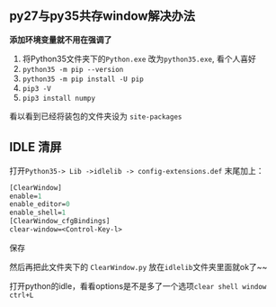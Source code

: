 ## py27与py35共存window解决办法

**添加环境变量就不用在强调了**

1. 将Python35文件夹下的`Python.exe` 改为`python35.exe`, 看个人喜好
2. `python35 -m pip --version`
3. `python35 -m pip install -U pip`
4.  `pip3 -V`
5.  `pip3 install numpy`

看以看到已经将装包的文件夹设为 `site-packages`

## IDLE 清屏

打开`Python35-> Lib ->idlelib -> config-extensions.def`
末尾加上：

```def
[ClearWindow]
enable=1
enable_editor=0
enable_shell=1
[ClearWindow_cfgBindings]
clear-window=<Control-Key-l>
```
保存

然后再把此文件夹下的 `ClearWindow.py` 放在`idlelib`文件夹里面就ok了~~

打开python的idle，看看options是不是多了一个选项`clear shell window ctrl+L`
